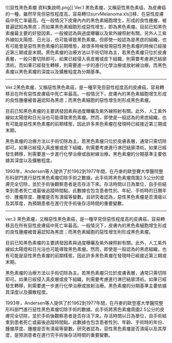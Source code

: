 ![[惡性黑色素瘤 資料集說明.png]]
Ver.1
黑色素瘤，又稱惡性黑色素癌，為皮膚癌的一種，雖然罕見但惡性程度高、容易轉![[survMelanoma.xls]]移、在惡性皮膚癌中死亡率最高。在一般情況下皮膚內內的黑色素細胞增生，形成的良性腫瘤，被普遍認知為黑痣；而如果黑色素細胞形成惡性增生，即為黑色素瘤。目前已知黑色素瘤最主要的好發因素，一般被認為與過度曝曬以及紫外線照射有關。另外人工紫外線如太陽燈、日光浴，也可能導致黑色素瘤。但即使一般認為是黑痣的組織，也有可能會是惡性黑色素瘤的前期樣態，故很多時候發現惡性黑色素瘤的時候已經接近第三期或是末期。黑色素瘤的治療方法以手術切除為主，若黑色素瘤只位於皮膚表層，一般只要切除即可。如果已經侵入真皮層或皮下組職，則需要考慮淋巴結廓清術。而如果已經發生轉移，則需要進一步的進行化學治療或放射線治療。而黑色素瘤以黑色素瘤的深度以及擴散程度為分期基準。
- - -
Ver.2黑色素瘤，又稱惡性黑色素癌，是一種罕見但惡性程度高的皮膚癌，容易轉移且在所有惡性皮膚癌中死亡率最高。一般情況下，皮膚內的黑色素細胞增生形成的良性腫瘤被普遍認知為黑痣；而黑色素細胞的惡性增生則形成黑色素瘤。

目前已知黑色素瘤的主要誘發因素與過度曝曬及紫外線照射有關。此外，人工紫外線如太陽燈和日光浴也可能導致黑色素瘤。然而，即使是一般認為的黑痣組織，也有可能是惡性黑色素瘤的前期樣態，因此許多黑色素瘤在發現時已經接近第三期或末期。

黑色素瘤的治療方法以手術切除為主。若黑色素瘤只位於皮膚表層，通常只需切除即可。如果已經侵入真皮層或皮下組織，則需要考慮進行淋巴結廓清術。如果已經發生轉移，則需要進一步進行化學治療或放射線治療。黑色素瘤的分期基準主要依據其深度以及擴散程度。

1993年，Andersen等人提供了於1962到1977年間，在丹麥的歐登賽大學醫院整形科部門進行惡性黑色素瘤切除手術之數據。此手術將黑色素瘤周圍2.5公分的皮膚完全切除，並於手術後觀察患者是否存活下來。存活時間以日為單位，自手術結束到患者死亡或最後追蹤時間點。此數據也包含患者性別、年紀、手術時的日曆年份、腫瘤厚度、腫瘤是否有潰瘍等變數。且研究者認為，惡性黑色素瘤是否潰瘍以及其厚度，為預期患者在進行完手術後存活時間的重要變數。
- - -
ver.3
黑色素瘤，又稱惡性黑色素癌，是一種罕見但惡性程度高的皮膚癌，容易轉移且在所有惡性皮膚癌中死亡率最高。一般情況下，皮膚內的黑色素細胞增生形成的良性腫瘤被普遍認知為黑痣；而黑色素細胞的惡性增生則形成黑色素瘤。

目前已知黑色素瘤的主要誘發因素與過度曝曬及紫外線照射有關。此外，人工紫外線如太陽燈和日光浴也可能導致黑色素瘤。然而，即使是一般認為的黑痣組織，也有可能是惡性黑色素瘤的前期樣態，因此許多黑色素瘤在發現時已經接近第三期或末期。

黑色素瘤的治療方法以手術切除為主。若黑色素瘤只位於皮膚表層，通常只需切除即可。如果已經侵入真皮層或皮下組織，則需要考慮進行淋巴結廓清術。如果已經發生轉移，則需要進一步進行化學治療或放射治療。黑色素瘤的分期基準主要依據其深度以及擴散程度。

1993年，Andersen等人提供了於1962到1977年間，在丹麥的歐登塞大學醫院整形科部門進行惡性黑色素瘤切除手術的數據。此手術將黑色素瘤周圍2.5公分的皮膚完全切除，並於手術後觀察患者是否存活下來。存活時間以日為單位，自手術結束到患者死亡或最後追蹤時間點。此數據也包含患者性別、年齡、手術時的年份、腫瘤厚度、腫瘤是否有潰瘍等變數。研究者認為，惡性黑色素瘤是否潰瘍以及其厚度，是預測患者在進行完手術後存活時間的重要變數。